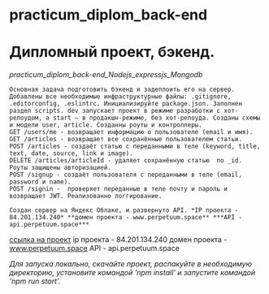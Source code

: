 # practicum_diplom_back-end



# Дипломный проект, бэкенд.

*practicum_diplom_back-end_Nodejs_expressjs_Mongodb*

    Основная задача подготовить бэкенд и задеплоить его на сервер.
    Добавлены все необходимые инфраструктурные файлы: .gitignore, .editorconfig, .eslintrc. Инициализируйте package.json. Заполнен раздел scripts. dev запускает проект в режиме разработки с хот-релоудом, а start — в продакшн-режиме, без хот-релоуда. Созданы схемы и модели user, article. Созданны роуты и контроллеры.
    GET /users/me - возвращает информацию о пользователе (email и имя).
    GET /articles - возвращает все сохранённые пользователем статьи.
    POST /articles - создаёт статью с переданными в теле (keyword, title, text, date, source, link и image).
    DELETE /articles/articleId - удаляет сохранённую статью  по _id. 
    Роуты защищены авторизацией. 
    POST /signup - создаёт пользователя с переданными в теле (email, password и name).
    POST /signin -  проверяет переданные в теле почту и пароль и возвращает JWT. Реализованно логгирование.

    Создан сервер на Яндекс Облаке, и развернуто API. *IP проекта - 84.201.134.240* **домен проекта - www.perpetuum.space** ***API - api.perpetuum.space***


[ссылка на проект](https://github.com/ospas312/practicum_diplom_back-end)
ip проекта - 84.201.134.240
домен проекта - www.perpetuum.space
API - api.perpetuum.space

*Для запуска локально, скачайте проект, распакуйте в необходимую директорию, установите командой 'npm install' и запустите командой 'npm run start'.*
